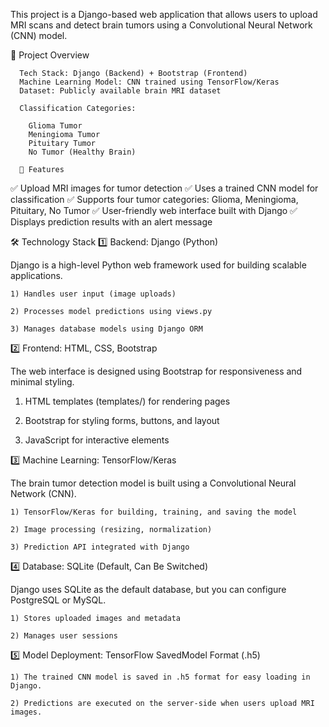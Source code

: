 This project is a Django-based web application that allows users to upload MRI scans and detect brain tumors using a Convolutional Neural Network (CNN) model.

📌 Project Overview

      Tech Stack: Django (Backend) + Bootstrap (Frontend)
      Machine Learning Model: CNN trained using TensorFlow/Keras
      Dataset: Publicly available brain MRI dataset
  
      Classification Categories:

        Glioma Tumor
        Meningioma Tumor
        Pituitary Tumor
        No Tumor (Healthy Brain)

      🚀 Features

✅ Upload MRI images for tumor detection
✅ Uses a trained CNN model for classification
✅ Supports four tumor categories: Glioma, Meningioma, Pituitary, No Tumor
✅ User-friendly web interface built with Django
✅ Displays prediction results with an alert message

🛠️ Technology Stack
1️⃣ Backend: Django (Python)

Django is a high-level Python web framework used for building scalable applications.

    1) Handles user input (image uploads)

    2) Processes model predictions using views.py

    3) Manages database models using Django ORM

2️⃣ Frontend: HTML, CSS, Bootstrap

The web interface is designed using Bootstrap for responsiveness and minimal styling.

   1) HTML templates (templates/) for rendering pages

   2) Bootstrap for styling forms, buttons, and layout

   3) JavaScript for interactive elements

3️⃣ Machine Learning: TensorFlow/Keras

The brain tumor detection model is built using a Convolutional Neural Network (CNN).

    1) TensorFlow/Keras for building, training, and saving the model

    2) Image processing (resizing, normalization)

    3) Prediction API integrated with Django

4️⃣ Database: SQLite (Default, Can Be Switched)

Django uses SQLite as the default database, but you can configure PostgreSQL or MySQL.

    1) Stores uploaded images and metadata

    2) Manages user sessions

5️⃣ Model Deployment: TensorFlow SavedModel Format (.h5)

    1) The trained CNN model is saved in .h5 format for easy loading in Django.

    2) Predictions are executed on the server-side when users upload MRI images.
